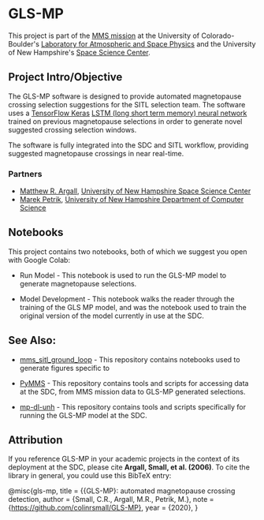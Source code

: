 # GLS-MP
This project is part of the [MMS mission](https://lasp.colorado.edu/mms/sdc/public/) at the University of Colorado-Boulder's [Laboratory for Atmospheric and Space Physics](http://lasp.colorado.edu/home/) and the University of New Hampshire's [Space Science Center](https://eos.unh.edu/space-science-center). 

## Project Intro/Objective
The GLS-MP software is designed to provide automated magnetopause crossing selection suggestions for the SITL selection team. The software uses a [TensorFlow Keras](https://www.tensorflow.org/guide/keras) [LSTM (long short term memory) neural network](https://en.wikipedia.org/wiki/Long_short-term_memory) trained on previous magnetopause selections in order to generate novel suggested crossing selection windows.

The software is fully integrated into the SDC and SITL workflow, providing suggested magnetopause crossings in near real-time.

### Partners
* [Matthew R. Argall](https://mypages.unh.edu/argallmr/bio), [University of New Hampshire Space Science Center](https://eos.unh.edu/space-science-center)
* [Marek Petrik](https://ceps.unh.edu/person/marek-petrik), [University of New Hampshire Department of Computer Science](https://ceps.unh.edu/computer-science)

## Notebooks

This project contains two notebooks, both of which we suggest you open with Google Colab:

* Run Model - This notebook is used to run the GLS-MP model to generate magnetopause selections.

* Model Development - This notebook walks the reader through the training of the GLS MP model, and was the notebook used to train the original version of the model currently in use at the SDC.

## See Also:

* [mms_sitl_ground_loop](https://github.com/argallmr/mms_sitl_ground_loop) - This repository contains notebooks used to generate figures specific to 

* [PyMMS](https://github.com/argallmr/pymms) - This repository contains tools and scripts for accessing data at the SDC, from MMS mission data to GLS-MP generated selections.

* [mp-dl-unh](https://github.com/colinrsmall/mp-dl-unh) - This repository contains tools and scripts specifically for running the GLS-MP model at the SDC.

## Attribution

If you reference GLS-MP in your academic projects in the context of its deployment at the SDC, please cite **Argall, Small, et al. (2006)**. To cite the library in general, you could use this BibTeX entry:

@misc{gls-mp,
title = {{GLS-MP}: automated magnetopause crossing detection,
author = {Small, C.R., Argall, M.R., Petrik, M.},
note = {https://github.com/colinrsmall/GLS-MP},
year = {2020},
}
